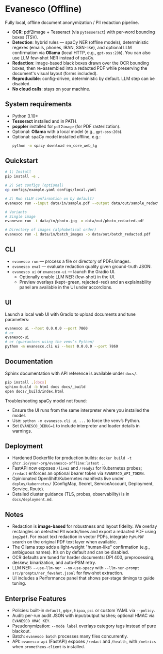 # Evanesco (Offline)

Fully local, offline document anonymization / PII redaction pipeline.

- **OCR**: pdf2image + Tesseract (via `pytesseract`) with per-word bounding boxes (TSV).
- **Detection**: hybrid rules — spaCy NER (offline models), deterministic regexes (emails, phones, IBAN, SSN-like), and optional LLM confirmation via **Ollama** (local HTTP, e.g., `gpt-oss:20b`).
  You can also use LLM few-shot NER instead of spaCy.
- **Redaction**: image-based black boxes drawn over the OCR bounding boxes, then re-assembled into a redacted PDF while preserving the document's visual layout (forms included).
- **Reproducible**: config-driven, deterministic by default. LLM step can be disabled.
- **No cloud calls**: stays on your machine.

## System requirements

- Python 3.10+
- **Tesseract** installed and in PATH.
- **poppler** installed for `pdf2image` (for PDF rasterization).
- Optional: **Ollama** with a local model (e.g., `gpt-oss:20b`).
- Optional: spaCy model installed offline, e.g.:
  ```bash
  python -m spacy download en_core_web_lg
  ```

## Quickstart

```bash
# 1) Install
pip install -e .

# 2) Set configs (optional)
cp configs/example.yaml configs/local.yaml

# 3) Run (LLM confirmation on by default)
evanesco run --input data/in/sample.pdf --output data/out/sample_redacted.pdf --spacy-model en_core_web_lg

# Variants
# Single image
evanesco run -i data/in/photo.jpg -o data/out/photo_redacted.pdf

# Directory of images (alphabetical order)
evanesco run -i data/in/batch_images -o data/out/batch_redacted.pdf
```

## CLI

- `evanesco run` — process a file or directory of PDFs/images.
- `evanesco eval` — evaluate redaction quality given ground-truth JSON.
- `evanesco ui` or `evanesco-ui` — launch the Gradio UI.
  - Optionally enable LLM NER (few-shot) in the UI.
  - Preview overlays (kept=green, rejected=red) and an explainability panel are available in the UI under accordions.

## UI

Launch a local web UI with Gradio to upload documents and tune parameters:

```bash
evanesco ui --host 0.0.0.0 --port 7860
# or
evanesco-ui
# or (guarantees using the venv’s Python)
python -m evanesco.cli ui --host 0.0.0.0 --port 7860
```

## Documentation

Sphinx documentation with API reference is available under `docs/`.

```bash
pip install .[docs]
sphinx-build -b html docs docs/_build
open docs/_build/index.html
```

Troubleshooting spaCy model not found:
- Ensure the UI runs from the same interpreter where you installed the model.
- Use: `python -m evanesco.cli ui ...` to force the venv’s Python.
- Set `EVANESCO_DEBUG=1` to include interpreter and loader details in warnings.

## Deployment

- Hardened Dockerfile for production builds: `docker build -t ghcr.io/your-org/evanesco-offline:latest .`.
- FastAPI now exposes `/livez` and `/readyz` for Kubernetes probes; `/redact` enforces an optional bearer token via `EVANESCO_API_TOKEN`.
- Opinionated OpenShift/Kubernetes manifests live under `deploy/kubernetes/` (ConfigMap, Secret, ServiceAccount, Deployment, Service, Route).
- Detailed cluster guidance (TLS, probes, observability) is in `docs/deployment.md`.

## Notes

- Redaction is **image-based** for robustness and layout fidelity. We overlay rectangles on detected PII words/lines and export a redacted PDF using `img2pdf`. For exact text redaction in vector PDFs, integrate `PyMuPDF` search on the original PDF text layer when available.
- The Ollama step adds a light-weight "human-like" confirmation (e.g., ambiguous names). It’s on by default and can be disabled.
- OCR defaults are tuned for harder documents: DPI 400, preprocessing, deskew, binarization, and auto-PSM retry.
 - LLM NER: `--use-llm-ner --no-use-spacy` with `--llm-ner-prompt src/prompts/ner_fewshot.jsonl` for few‑shot extraction.
 - UI includes a Performance panel that shows per-stage timings to guide tuning.

## Enterprise Features

- Policies: built-in `default`, `gdpr`, `hipaa`, `pci` or custom YAML via `--policy`.
- Audit: per-run audit JSON with input/output hashes; optional HMAC via `EVANESCO_HMAC_KEY`.
- Pseudonymization: `--mode label` overlays category tags instead of pure blackout.
- Batch: `evanesco batch` processes many files concurrently.
- API: `evanesco-api` (FastAPI) exposes `/redact` and `/health`, with `/metrics` when `prometheus-client` is installed.
